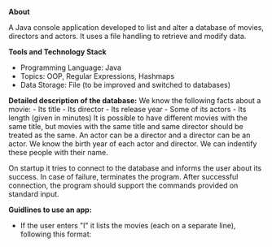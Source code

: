 **About**

A Java console application developed to list and alter a database of movies, directors and actors. It uses a file handling to retrieve and modify data. 

**Tools and Technology Stack**
- Programming Language: Java
- Topics: OOP, Regular Expressions, Hashmaps
- Data Storage: File (to be improved and switched to databases)

**Detailed description of the database:**
We know the following facts about a movie:
	- Its title
	- Its director
	- Its release year
	- Some of its actors
	- Its length (given in minutes)
It is possible to have different movies with the same title, but movies with the same title and same director should be treated as the same.
An actor can be a director and a director can be an actor. We know the birth year of each actor and director. We can indentify these people with their name.

On startup it tries to connect to the database and informs the user about its success. In case of failure, terminates the program.
After successful connection, the program should support the commands provided on standard input.

**Guidlines to use an app:**
- If the user enters "l" it lists the movies (each on a separate line), following this format:
 <title> by in , Starring: - at age - at age - If the user adds the "-t" switch, after that between quotes a regex can be given to match the title with. 

Example: l -t "Die .*" -v - 
That will print Die Hard 1. and Die Hard 2. with its starring.

- The user can also add a -d switch. After that a regex should be given to filter the results by the movie's director.

- We can add an -a switch as well. After that we can give a regex. It should list all of the movies that have at least one actor whose name matches with the regex -la switch lists the movies with ascending order by their length -ld switch lists the movies with descending order by their length.

By default movies are listed alphabetically by their title. If one of the ordering switches present, the same length movies should be ordered alphabetically by their titles.

Switches can be in any order. In case of parametrized switches, the parameter should be right after the switch. Check and handle any incorrect query format (example: both -la and -ld are present, no parameter after -d, and regexes are not quoted or corrupted). Inform user about the bad input format.

- If the user enters "a" then they can add new entries to the database
	- "a -p" allows to add new people. After entering this the user will be prompted to give a name and the year of birth for the person.
	- "a -m" allows to add new movie. After entering this the user will be prompted to give a title, then give the length in hh:mm format, then name the director, then give the year of release, finally name the actors. Actors are given line by line. When an actor (or the director) is not available in the database, print an error message. Do this until a correct name is entered. In case of actors "exit" is a special value, this will finalize the record and add it to the database.
	- Output should be something like this:
		> a -m
		> Title: Star Wars 1.
		> Length: 13
		> - Bad input format (hh:mm), try again!
		> Length: 02:16
		> Director: George Luca
		> - We could not find "George Luca", try again!
		> George Lucas
		> Released in: 1999
		> Starring: Liam Neeson
		> Ewan McGregor
		> Natalie Portman
		> exit

- With "d -p" users can delete people from the database. After -p switch, a string should be added. If it is the exact name of a person in the database, deletes them, and also deletes them from every movie they starred in. If they are a director in a movie, then we cannot delete them and the program should notify the user about this. The program should also notify the user if the person cannot be found in the database.
